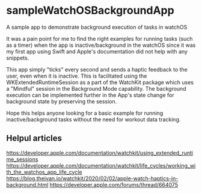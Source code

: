 # sampleWatchOSBackgroundApp
A sample app to demonstrate background execution of tasks in watchOS

It was a pain point for me to find the right examples for running tasks (such as a timer) when the app is inactive/background in the watchOS since it was my first app using Swift and Apple's documentation did not help with any snippets. 

This app simply "ticks" every second and sends a haptic feedback to the user, even when it is inactive. This is facilitated using the WKExtendedRuntimeSession as a part of the WatchKit package which uses a "Mindful" session in the Background Mode capability. The background execution can be implemented further in the App's state change for background state by preserving the session.

Hope this helps anyone looking for a basic example for running inactive/background tasks without the need for workout data tracking.

## Helpul articles 

https://developer.apple.com/documentation/watchkit/using_extended_runtime_sessions
https://developer.apple.com/documentation/watchkit/life_cycles/working_with_the_watchos_app_life_cycle
https://blog.theivan.io/watchkit/2020/02/02/apple-watch-haptics-in-background.html
https://developer.apple.com/forums/thread/664075

